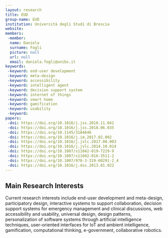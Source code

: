 ```yaml
---
layout: research
title: EUD
group-name: EUD
institution: Università degli Studi di Brescia
website: 
members: 
 -member: 
  name: Daniela
  surname: Fogli
  picture: null
  url: null
  email: daniela.fogli@unibs.it
keywords: 
 -keyword: end-user development
 -keyword: meta-design
 -keyword: accessibility
 -keyword: intelligent agent
 -keyword: decision support system
 -keyword: internet of things
 -keyword: smart home
 -keyword: gamification
 -keyword: usability
 -keyword: 
papers: 
 -doi: https://doi.org/10.1016/j.jss.2018.11.041
 -doi: https://doi.org/10.1016/j.jss.2018.06.035
 -doi: https://doi.org/10.1145/3184646
 -doi: https://doi.org/10.1016/j.im.2017.02.002
 -doi: https://doi.org/10.1016/j.jvlc.2017.08.003
 -doi: https://doi.org/10.1016/j.jvlc.2014.10.014
 -doi: https://doi.org/10.1007/s11042-019-7229-9
 -doi: https://doi.org/10.1007/s11042-016-3511-2
 -doi: https://doi.org/10.1007/978-3-319-60291-2_4
 -doi: https://doi.org/10.1016/j.dss.2013.01.022
---
```



## Main Research Interests
Current research interests include end-user development and meta-design, participatory design, interactive systems to support collaboration, decision support systems for emergency management and clinical discussions, web accessibility and usability, universal design, design patterns, personalization of software systems through artificial intelligence techniques, user-oriented interfaces for IoT and ambient intelligence, gamification, computational thinking, e-government, collaborative robotics.